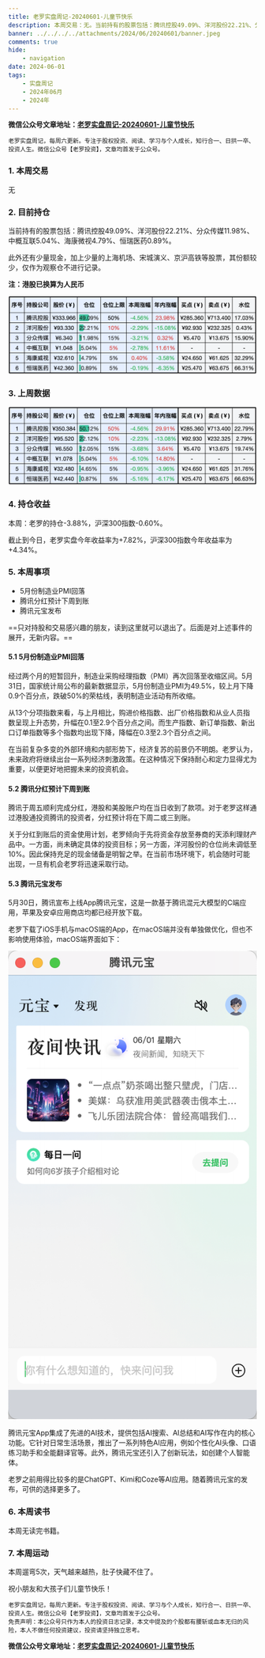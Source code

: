 ```yaml
---
title: 老罗实盘周记-20240601-儿童节快乐
description: 本周交易：无。当前持有的股票包括：腾讯控股49.09%、洋河股份22.21%、分众传媒11.98%、中概互联5.04%、海康微视4.79%、恒瑞医药0.89%。此外还有少量现金，加上少量的上海机场、宋城演义、京沪高铁等股票，其份额较少，仅作为观察仓不进行记录。
banner: ../../../../attachments/2024/06/20240601/banner.jpeg
comments: true
hide:
    - navigation
date: 2024-06-01
tags:
    - 实盘周记
    - 2024年06月
    - 2024年
---
```


__微信公众号文章地址：[老罗实盘周记-20240601-儿童节快乐](https://mp.weixin.qq.com/s/1L46GRtxixK7RCuH-yrpkg)__

```
老罗实盘周记，每周六更新。专注于股权投资、阅读、学习与个人成长，知行合一、日拱一卒、投资人生。微信公众号【老罗投资】，文章均首发于公众号。
```

### 1. 本周交易

无

### 2. 目前持仓

当前持有的股票包括：腾讯控股49.09%、洋河股份22.21%、分众传媒11.98%、中概互联5.04%、海康微视4.79%、恒瑞医药0.89%。

此外还有少量现金，加上少量的上海机场、宋城演义、京沪高铁等股票，其份额较少，仅作为观察仓不进行记录。

**注：港股已换算为人民币**

![目前持仓](../../../attachments/2024/06/20240601/1.jpg)

### 3. 上周数据

![上周数据](../../../attachments/2024/06/20240601/2.jpg)

### 4. 持仓收益

本周：老罗的持仓<span class="green">-3.88%</span>，沪深300指数<span class="green">-0.60%</span>。 

截止到今日，老罗实盘今年收益率为<span class="red">+7.82%</span>，沪深300指数今年收益率为<span class="red">+4.34%</span>。

### 5. 本周事项

+ 5月份制造业PMI回落
+ 腾讯分红预计下周到账
+ 腾讯元宝发布

==只对持股和交易感兴趣的朋友，读到这里就可以退出了。后面是对上述事件的展开，无新内容。==

#### 5.1 5月份制造业PMI回落

经过两个月的短暂回升，制造业采购经理指数（PMI）再次回落至收缩区间。5月31日，国家统计局公布的最新数据显示，5月份制造业PMI为49.5%，较上月下降0.9个百分点，跌破50%的荣枯线，表明制造业活动有所收缩。

从13个分项指数来看，与上月相比，购进价格指数、出厂价格指数和从业人员指数呈现上升态势，升幅在0.1至2.9个百分点之间。而生产指数、新订单指数、新出口订单指数等多个指数均出现下降，降幅在0.3至2.3个百分点之间。

在当前复杂多变的外部环境和内部形势下，经济复苏的前景仍不明朗。老罗认为，未来政府将继续出台一系列经济刺激政策。在这种情况下保持耐心和定力显得尤为重要，以便更好地把握未来的投资机会。

#### 5.2 腾讯分红预计下周到账

腾讯于周五顺利完成分红，港股和美股账户均在当日收到了款项。对于老罗这样通过港股通投资腾讯的投资者，分红预计将在下周二或三到账。

关于分红到账后的资金使用计划，老罗倾向于先将资金存放至券商的天添利理财产品中。一方面，尚未确定具体的投资目标；另一方面，洋河股份的仓位尚未调低至10%。因此保持充足的现金储备是明智之举。在当前市场环境下，机会随时可能出现，一旦有机会老罗将迅速采取行动。

#### 5.3 腾讯元宝发布

5月30日，腾讯宣布上线App腾讯元宝，这是一款基于腾讯混元大模型的C端应用，苹果及安卓应用商店均都已经开放下载。

老罗下载了iOS手机与macOS端的App，在macOS端并没有单独做优化，但也不影响使用体验，macOS端界面如下：

![腾讯元宝](../../../attachments/2024/06/20240601/3.jpg)

腾讯元宝App集成了先进的AI技术，提供包括AI搜索、AI总结和AI写作在内的核心功能。它针对日常生活场景，推出了一系列特色AI应用，例如个性化AI头像、口语练习助手和全能翻译官等。此外，腾讯元宝还引入了创新玩法，如创建个人智能体。

老罗之前用得比较多的是ChatGPT、Kimi和Coze等AI应用。随着腾讯元宝的发布，可供的选择更多了。

### 6. 本周读书

本周无读完书籍。

### 7. 本周运动

本周遛弯5次，天气越来越热，肚子快藏不住了。

祝小朋友和大孩子们儿童节快乐！

```
老罗实盘周记，每周六更新。专注于股权投资、阅读、学习与个人成长，知行合一、日拱一卒、投资人生。微信公众号【老罗投资】，文章均首发于公众号。
免责声明：本公众号只作为本人的投资日志记录，本文中提及的个股都有腰斩或血本无归的风险，本人不做任何投资建议，投资请坚持独立思考。
```

__微信公众号文章地址：[老罗实盘周记-20240601-儿童节快乐](https://mp.weixin.qq.com/s/1L46GRtxixK7RCuH-yrpkg)__